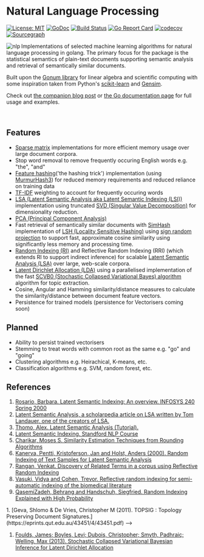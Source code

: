 # Natural Language Processing 
[![License: MIT](https://img.shields.io/badge/License-MIT-yellow.svg)](https://opensource.org/licenses/MIT) 
[![GoDoc](https://godoc.org/github.com/james-bowman/nlp?status.svg)](https://godoc.org/github.com/james-bowman/nlp) 
[![Build Status](https://travis-ci.org/james-bowman/nlp.svg?branch=master)](https://travis-ci.org/james-bowman/nlp)
[![Go Report Card](https://goreportcard.com/badge/github.com/james-bowman/nlp)](https://goreportcard.com/report/github.com/james-bowman/nlp)
[![codecov](https://codecov.io/gh/james-bowman/nlp/branch/master/graph/badge.svg)](https://codecov.io/gh/james-bowman/nlp)
[![Sourcegraph](https://sourcegraph.com/github.com/james-bowman/nlp/-/badge.svg)](https://sourcegraph.com/github.com/james-bowman/nlp?badge)


<img src="https://github.com/james-bowman/nlp/raw/master/Gophers.008.crop.png" alt="nlp" align="left" />

Implementations of selected machine learning algorithms for natural language processing in golang.  The primary focus for the package is the statistical semantics of plain-text documents supporting semantic analysis and retrieval of semantically similar documents.

Built upon the [Gonum library](http://http://www.gonum.org/) for linear algebra and scientific computing with some inspiration taken from Python's [scikit-learn](http://scikit-learn.org/stable/) and [Gensim](https://radimrehurek.com/gensim/).

Check out [the companion blog post](http://www.jamesbowman.me/post/semantic-analysis-of-webpages-with-machine-learning-in-go/) or [the Go documentation page](https://godoc.org/github.com/james-bowman/nlp) for full usage and examples.

<br clear="all"/>

## Features

* [Sparse matrix](http://github.com/james-bowman/sparse) implementations for more efficient memory usage over large document corpora.
* Stop word removal to remove frequently occuring English words e.g. "the", "and"
* [Feature hashing](https://en.wikipedia.org/wiki/Feature_hashing)('the hashing trick') implementation (using [MurmurHash3](http://github.com/spaolacci/murmur3)) for reduced memory requirements and reduced reliance on training data
* [TF-IDF](https://en.wikipedia.org/wiki/Tf%E2%80%93idf) weighting to account for frequently occuring words
* [LSA (Latent Semantic Analysis aka Latent Semantic Indexing (LSI))](https://en.wikipedia.org/wiki/Latent_semantic_analysis) implementation using truncated [SVD (Singular Value Decomposition)](https://en.wikipedia.org/wiki/Singular-value_decomposition) for dimensionality reduction.
* [PCA (Principal Component Analysis)](https://en.wikipedia.org/wiki/Principal_component_analysis)
* Fast retrieval of semantically similar documents with [SimHash](https://en.wikipedia.org/wiki/SimHash) implementation of [LSH (Locality Sensitive Hashing)](https://en.wikipedia.org/wiki/Locality-sensitive_hashing) using [sign random projection](https://en.wikipedia.org/wiki/Locality-sensitive_hashing#Random_projection) to support fast, approximate cosine similarity using significantly less memory and processing time.
* [Random Indexing (RI)](https://en.wikipedia.org/wiki/Random_indexing) and Reflective Random Indexing (RRI) (which extends RI to support indirect inference) for scalable [Latent Semantic Analysis (LSA)](https://en.wikipedia.org/wiki/Latent_semantic_analysis) over large, web-scale corpora.
* [Latent Dirichlet Allocation (LDA)](https://en.wikipedia.org/wiki/Latent_Dirichlet_allocation) using a parallelised implementation of the fast [SCVB0 (Stochastic Collapsed Variational Bayes) algorithm][SCVB0] algorithm for topic extraction. 
* Cosine, Angular and Hamming similarity/distance measures to calculate the similarity/distance between document feature vectors.
* Persistence for trained models (persistence for Vectorisers coming soon)

## Planned

* Ability to persist trained vectorisers
* Stemming to treat words with common root as the same e.g. "go" and "going"
* Clustering algorithms e.g. Heirachical, K-means, etc.
* Classification algorithms e.g. SVM, random forest, etc.

## References

1. [Rosario, Barbara. Latent Semantic Indexing: An overview. INFOSYS 240 Spring 2000](http://people.ischool.berkeley.edu/~rosario/projects/LSI.pdf)
1. [Latent Semantic Analysis, a scholarpedia article on LSA written by Tom Landauer, one of the creators of LSA.](http://www.scholarpedia.org/article/Latent_semantic_analysis)
1. [Thomo, Alex. Latent Semantic Analysis (Tutorial).](http://webhome.cs.uvic.ca/~thomo/svd.pdf)
1. [Latent Semantic Indexing. Standford NLP Course](http://nlp.stanford.edu/IR-book/html/htmledition/latent-semantic-indexing-1.html)
1. [Charikar, Moses S. Similarity Estimation Techniques from Rounding Algorithms](https://www.cs.princeton.edu/courses/archive/spr04/cos598B/bib/CharikarEstim.pdf)
1. [Kanerva, Pentti, Kristoferson, Jan and Holst, Anders (2000). Random Indexing of Text Samples for Latent Semantic Analysis](http://citeseerx.ist.psu.edu/viewdoc/download?doi=10.1.1.4.6523&rep=rep1&type=pdf)
1. [Rangan, Venkat. Discovery of Related Terms in a corpus using Reflective Random Indexing](https://www.umiacs.umd.edu/~oard/desi4/papers/rangan.pdf)
1. [Vasuki, Vidya and Cohen, Trevor. Reflective random indexing for semi-automatic indexing of the biomedical literature](https://ac.els-cdn.com/S1532046410000481/1-s2.0-S1532046410000481-main.pdf?_tid=f31f92e8-028a-11e8-8c31-00000aab0f6c&acdnat=1516965824_e24a804445fff1744281ca6f5898a3a4)
1. [QasemiZadeh, Behrang and Handschuh, Siegfried. Random Indexing Explained with High Probability](http://pars.ie/publications/papers/pre-prints/random-indexing-dr-explained.pdf)
<!-->
1. [Geva, Shlomo & De Vries, Christopher M (2011). TOPSIG : Topology Preserving Document Signatures.](https://eprints.qut.edu.au/43451/4/43451.pdf)
-->
1. [Foulds, James; Boyles, Levi; Dubois, Christopher; Smyth, Padhraic; Welling, Max (2013). Stochastic Collapsed Variational Bayesian Inference for Latent Dirichlet Allocation][SCVB0]

[SCVB0]: https://arxiv.org/pdf/1305.2452
